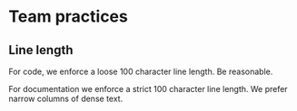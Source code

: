 # Team practices

## Line length

For code, we enforce a loose 100 character line length. Be reasonable.

For documentation we enforce a strict 100 character line length. We prefer narrow columns of dense text.

